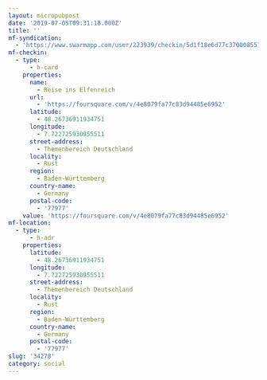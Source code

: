 ```yaml
---
layout: micropubpost
date: '2019-07-05T09:31:18.000Z'
title: ''
mf-syndication:
  - 'https://www.swarmapp.com/user/223939/checkin/5d1f18e6d77c370008551d2c'
mf-checkin:
  - type:
      - h-card
    properties:
      name:
        - Reise ins Elfenreich
      url:
        - 'https://foursquare.com/v/4e8079fa77c83d94485e6952'
      latitude:
        - 48.26736911934751
      longitude:
        - 7.722725930955511
      street-address:
        - Themenbereich Deutschland
      locality:
        - Rust
      region:
        - Baden-Württemberg
      country-name:
        - Germany
      postal-code:
        - '77977'
    value: 'https://foursquare.com/v/4e8079fa77c83d94485e6952'
mf-location:
  - type:
      - h-adr
    properties:
      latitude:
        - 48.26736911934751
      longitude:
        - 7.722725930955511
      street-address:
        - Themenbereich Deutschland
      locality:
        - Rust
      region:
        - Baden-Württemberg
      country-name:
        - Germany
      postal-code:
        - '77977'
slug: '34278'
category: social
---
```

